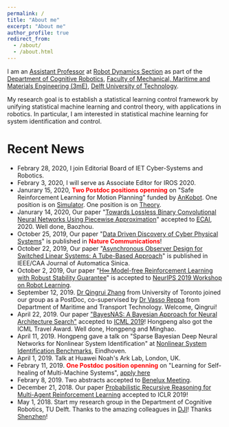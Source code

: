 ```yaml
---
permalink: /
title: "About me"
excerpt: "About me"
author_profile: true
redirect_from: 
  - /about/
  - /about.html
---
```

I am an [Assistant Professor](https://www.tudelft.nl/staff/wei.pan/) at [Robot Dynamics Section](https://www.tudelft.nl/3me/afdelingen/biomechanical-engineering/research/dbl-delft-biorobotics-lab/) as part of the [Department of Cognitive Robotics](https://www.tudelft.nl/en/3me/departments/cognitive-robotics-cor/), [Faculty of Mechanical, Maritime and Materials Engineering (3mE)](https://www.tudelft.nl/en/3me/), [Delft University of Technology](https://www.tudelft.nl/en/). 

My research goal is to establish a statistical learning control framework by unifying statistical machine learning and control theory, with applications in robotics. In particular, I am interested in statistical machine learning for system identification and control.

Recent News 
======
* Febrary 28, 2020, I join Editorial Board of IET Cyber-Systems and Robotics.
* Febrary 3, 2020, I will serve as Associate Editor for IROS 2020.
* Janurary 15, 2020, <span style="color:red">**Two Postdoc positions openning**</span> on "Safe Reinforcement Learning for Motion Planning" funded by [AnKobot](https://www.ankobot.com/). One position is on [Simulator](https://vacature.beta.tudelft.nl/vacaturesite/permalink/288789/?lang=en). One position is on [Theory](https://vacature.beta.tudelft.nl/vacaturesite/permalink/288790/?lang=en). 
* Janurary 14, 2020, Our paper "[Towards Lossless Binary Convolutional Neural Networks Using Piecewise Approximation]()" accepted to [ECAI](http://ecai2020.eu/), 2020. Well done, Baozhou.
* October 25, 2019, Our paper "[Data Driven Discovery of Cyber Physical Systems](https://www.nature.com/articles/s41467-019-12490-1)" is published in <span style="color:red">**Nature Communications**</span>! 
* October 22, 2019, Our paper "[Asynchronous Observer Design for Switched Linear Systems: A Tube-Based Approach](http://www.ieee-jas.org/article/id/c8b0468a-e4e3-4352-ad7c-ee5e1f75fafd?pageType=en)" is published in IEEE/CAA Journal of Automatica Sinica.
* October 2, 2019, Our paper "[H∞ Model-free Reinforcement Learning with Robust Stability Guarantee](https://arxiv.org/abs/1911.02875)" is accepted to [NeurIPS 2019 Workshop on Robot Learning](http://www.robot-learning.ml/2019/).
* September 12, 2019. [Dr Qingrui Zhang](https://scholar.google.com/citations?user=Bt1jFVcAAAAJ&hl=zh-CN) from University of Toronto joined our group as a PostDoc, co-supervised by [Dr Vasso Reppa](https://www.tudelft.nl/en/3me/departments/maritime-and-transport-technology/people/transport-engineering-logistics/dr-v-reppa/) from Department of Maritime and Transport Technology. Welcome, Qingrui!
* April 22, 2019. Our paper ["BayesNAS: A Bayesian Approach for Neural Architecture Search"](https://arxiv.org/abs/1905.04919) accepted to [ICML 2019](https://icml.cc/Conferences/2019/)! Hongpeng also got the ICML Travel Award. Well done, Hongpeng and Minghao.
* April 11, 2019. Hongpeng gave a talk on "Sparse Bayesian Deep Neural Networks for Nonlinear System Identification" at [Nonlinear System Identification Benchmarks](http://www.nonlinearbenchmark.org/), Eindhoven.
* April 1, 2019. Talk at Huawei Noah's Ark Lab, London, UK. 
* Febrary 11, 2019. <span style="color:red">**One Postdoc position openning**</span> on "Learning for Self-healing of Multi-Machine Systems", [apply here](https://www.academictransfer.com/nl/53268/postdoc-learning-for-self-healing-of-multi-machine-systems/)
* Febrary 8, 2019. Two abstracts accepted to [Benelux Meeting](https://www.beneluxmeeting.nl/2019/).
* December 21, 2018. Our paper [Probabilistic Recursive Reasoning for Multi-Agent Reinforcement Learning](https://openreview.net/forum?id=rkl6As0cF7) accepted to ICLR 2019!
* May 1, 2018. Start my research group in the Department of Cognitive Robotics, TU Delft. Thanks to the amazing colleagues in [DJI](http://www.dji.com)! Thanks [Shenzhen](https://en.wikipedia.org/wiki/Shenzhen)! 
